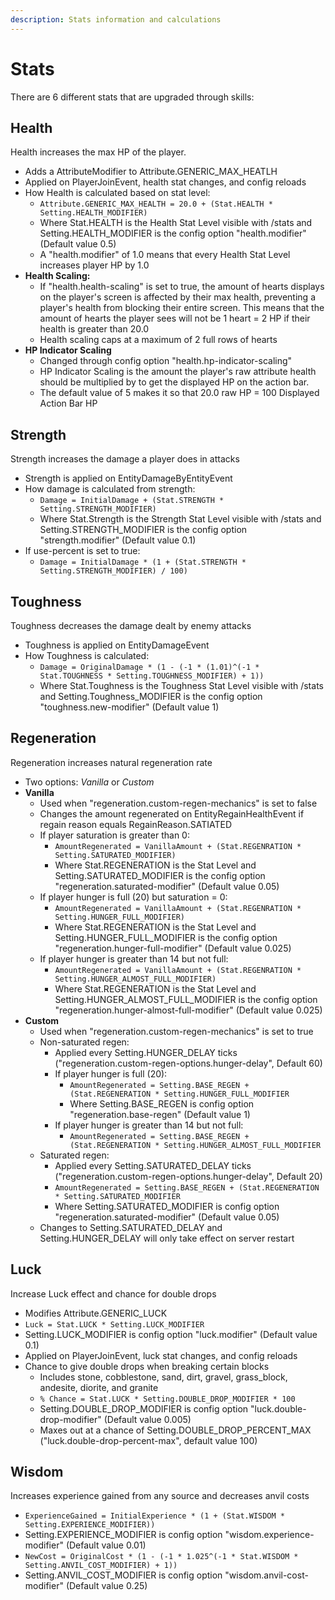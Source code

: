 ```yaml
---
description: Stats information and calculations
---
```


# Stats

There are 6 different stats that are upgraded through skills:

## **Health**

Health increases the max HP of the player.

* Adds a AttributeModifier to Attribute.GENERIC\_MAX\_HEATLH
* Applied on PlayerJoinEvent, health stat changes, and config reloads
* How Health is calculated based on stat level:
  * `Attribute.GENERIC_MAX_HEALTH = 20.0 + (Stat.HEALTH * Setting.HEALTH_MODIFIER)`
  * Where Stat.HEALTH is the Health Stat Level visible with /stats and Setting.HEALTH\_MODIFIER is the config option "health.modifier" \(Default value 0.5\)
  * A "health.modifier" of 1.0 means that every Health Stat Level increases player HP by 1.0
* **Health Scaling:**
  * If "health.health-scaling" is set to true, the amount of hearts displays on the player's screen is affected by their max health, preventing a player's health from blocking their entire screen. This means that the amount of hearts the player sees will not be 1 heart = 2 HP if their health is greater than 20.0
  * Health scaling caps at a maximum of 2 full rows of hearts
* **HP Indicator Scaling**
  * Changed through config option "health.hp-indicator-scaling"
  * HP Indicator Scaling is the amount the player's raw attribute health should be multiplied by to get the displayed HP on the action bar.
  * The default value of 5 makes it so that 20.0 raw HP = 100 Displayed Action Bar HP

## **Strength**

Strength increases the damage a player does in attacks

* Strength is applied on EntityDamageByEntityEvent
* How damage is calculated from strength:
  * `Damage = InitialDamage + (Stat.STRENGTH * Setting.STRENGTH_MODIFIER)`
  * Where Stat.Strength is the Strength Stat Level visible with /stats and Setting.STRENGTH\_MODIFIER is the config option "strength.modifier" \(Default value 0.1\)
* If use-percent is set to true:
  * `Damage = InitialDamage * (1 + (Stat.STRENGTH * Setting.STRENGTH_MODIFIER) / 100)`

## **Toughness**

Toughness decreases the damage dealt by enemy attacks

* Toughness is applied on EntityDamageEvent
* How Toughness is calculated:
  * `Damage = OriginalDamage * (1 - (-1 * (1.01)^(-1 * Stat.TOUGHNESS * Setting.TOUGHNESS_MODIFIER) + 1))`
  * Where Stat.Toughness is the Toughness Stat Level visible with /stats and Setting.Toughness\_MODIFIER is the config option "toughness.new-modifier" \(Default value 1\)

## **Regeneration**

Regeneration increases natural regeneration rate

* Two options: _Vanilla_ or _Custom_
* **Vanilla**
  * Used when "regeneration.custom-regen-mechanics" is set to false
  * Changes the amount regenerated on EntityRegainHealthEvent if regain reason equals RegainReason.SATIATED
  * If player saturation is greater than 0:
    * `AmountRegenerated = VanillaAmount + (Stat.REGENRATION * Setting.SATURATED_MODIFIER)`
    * Where Stat.REGENERATION is the Stat Level and Setting.SATURATED\_MODIFIER is the config option "regeneration.saturated-modifier" \(Default value 0.05\)
  * If player hunger is full \(20\) but saturation = 0:
    * `AmountRegenerated = VanillaAmount + (Stat.REGENRATION * Setting.HUNGER_FULL_MODIFIER)`
    * Where Stat.REGENERATION is the Stat Level and Setting.HUNGER\_FULL\_MODIFIER is the config option "regeneration.hunger-full-modifier" \(Default value 0.025\)
  * If player hunger is greater than 14 but not full:
    * `AmountRegenerated = VanillaAmount + (Stat.REGENRATION * Setting.HUNGER_ALMOST_FULL_MODIFIER)`
    * Where Stat.REGENERATION is the Stat Level and Setting.HUNGER\_ALMOST\_FULL\_MODIFIER is the config option "regeneration.hunger-almost-full-modifier" \(Default value 0.025\)
* **Custom**
  * Used when "regeneration.custom-regen-mechanics" is set to true
  * Non-saturated regen:
    * Applied every Setting.HUNGER\_DELAY ticks \("regeneration.custom-regen-options.hunger-delay", Default 60\)
    * If player hunger is full \(20\):
      * `AmountRegenerated = Setting.BASE_REGEN + (Stat.REGENERATION * Setting.HUNGER_FULL_MODIFIER`
      * Where Setting.BASE\_REGEN is config option "regeneration.base-regen" \(Default value 1\)
    * If player hunger is greater than 14 but not full:
      * `AmountRegenerated = Setting.BASE_REGEN + (Stat.REGENERATION * Setting.HUNGER_ALMOST_FULL_MODIFIER`
  * Saturated regen:
    * Applied every Setting.SATURATED\_DELAY ticks \("regeneration.custom-regen-options.hunger-delay", Default 20\)
    * `AmountRegenerated = Setting.BASE_REGEN + (Stat.REGENERATION * Setting.SATURATED_MODIFIER`
    * Where Setting.SATURATED\_MODIFIER is config option "regeneration.saturated-modifier" \(Default value 0.05\)
  * Changes to Setting.SATURATED\_DELAY and Setting.HUNGER\_DELAY will only take effect on server restart

## **Luck**

Increase Luck effect and chance for double drops

* Modifies Attribute.GENERIC\_LUCK
* `Luck = Stat.LUCK * Setting.LUCK_MODIFIER`
* Setting.LUCK\_MODIFIER is config option "luck.modifier" \(Default value 0.1\)
* Applied on PlayerJoinEvent, luck stat changes, and config reloads
* Chance to give double drops when breaking certain blocks
  * Includes stone, cobblestone, sand, dirt, gravel, grass\_block, andesite, diorite, and granite
  * `% Chance = Stat.LUCK * Setting.DOUBLE_DROP_MODIFIER * 100`
  * Setting.DOUBLE\_DROP\_MODIFIER is config option "luck.double-drop-modifier" \(Default value 0.005\)
  * Maxes out at a chance of Setting.DOUBLE\_DROP\_PERCENT\_MAX \("luck.double-drop-percent-max", default value 100\)

## **Wisdom**

Increases experience gained from any source and decreases anvil costs

* `ExperienceGained = InitialExperience * (1 + (Stat.WISDOM * Setting.EXPERIENCE_MODIFIER))`
* Setting.EXPERIENCE\_MODIFIER is config option "wisdom.experience-modifier" \(Default value 0.01\)
* `NewCost = OriginalCost * (1 - (-1 * 1.025^(-1 * Stat.WISDOM * Setting.ANVIL_COST_MODIFIER) + 1))`
* Setting.ANVIL\_COST\_MODIFIER is config option "wisdom.anvil-cost-modifier" \(Default value 0.25\)

